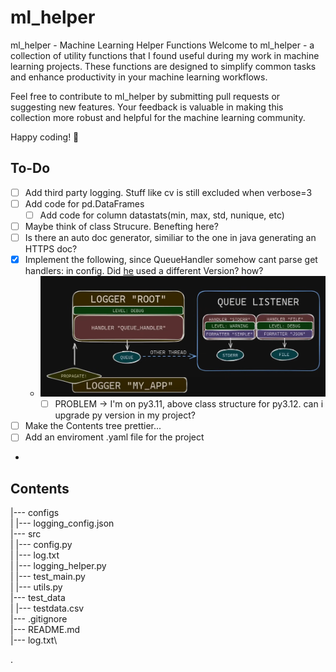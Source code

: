 # ml_helper


ml_helper - Machine Learning Helper Functions
Welcome to ml_helper - a collection of utility functions that I found useful during my
work in machine learning projects. These functions are designed to simplify common tasks 
and enhance productivity in your machine learning workflows.

Feel free to contribute to ml_helper by submitting pull requests or suggesting
new features. Your feedback is valuable in making this collection more robust and 
helpful for the machine learning community.

Happy coding! 🚀

## To-Do

- [ ] Add third party logging. Stuff like cv is still excluded when verbose=3
- [ ] Add code for pd.DataFrames
  - [ ] Add code for column datastats(min, max, std, nunique, etc)
- [ ] Maybe think of class Strucure. Benefting here?
- [ ] Is there an auto doc generator, similiar to the one in java generating an HTTPS doc?
- [x] Implement the following, since QueueHandler somehow cant parse get handlers: in config. Did [he](https://www.youtube.com/watch?v=9L77QExPmI0) used a different Version? how?
  - ![LoggerClass](./documentation/img.png)
    - [ ] PROBLEM -> I'm on py3.11, above class structure for py3.12. can i upgrade py version in my project?
- [ ] Make the Contents tree prettier...
- [ ] Add an enviroment .yaml file for the project
- 
## Contents

|--- configs\
|   |--- logging_config.json\
|--- src\
|   |--- config.py\
|   |--- log.txt\
|   |--- logging_helper.py\
|   |--- test_main.py\
|   |--- utils.py\
|--- test_data\
|   |--- testdata.csv\
|--- .gitignore\
|--- README.md\
|--- log.txt\

.



